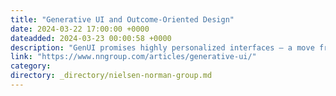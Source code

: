 ```yaml
---
title: "Generative UI and Outcome-Oriented Design"
date: 2024-03-22 17:00:00 +0000
dateadded: 2024-03-23 00:00:58 +0000
description: "GenUI promises highly personalized interfaces — a move from designing for many to tailoring for the individual."
link: "https://www.nngroup.com/articles/generative-ui/"
category:
directory: _directory/nielsen-norman-group.md
---
```

